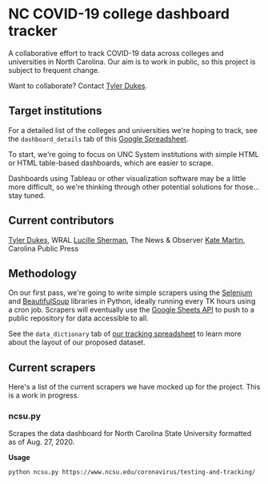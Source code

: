 
# NC COVID-19 college dashboard tracker

A collaborative effort to track COVID-19 data across colleges and universities in North Carolina. Our aim is to work in public, so this project is subject to frequent change.

Want to collaborate? Contact [Tyler Dukes](http://twitter.com/mtdukes).

## Target institutions

For a detailed list of the colleges and universities we're hoping to track, see the `dashboard_details` tab of this [Google Spreadsheet](https://docs.google.com/spreadsheets/d/1Yr1FJcgGgMxFTD8d35LAQHXAuCi4zWTbd5VObVjBFS4/edit?usp=sharing).

To start, we're going to focus on UNC System institutions with simple HTML or HTML table-based dashboards, which are easier to scrape.

Dashboards using Tableau or other visualization software may be a little more difficult, so we're thinking through other potential solutions for those... stay tuned.

## Current contributors
[Tyler Dukes](http://twitter.com/mtdukes), WRAL
[Lucille Sherman](http://twitter.com/_lucysherman), The News & Observer
[Kate Martin](http://twitter.com/katereports), Carolina Public Press

## Methodology
On our first pass, we're going to write simple scrapers using the [Selenium](https://selenium-python.readthedocs.io/) and [BeautifulSoup](https://www.crummy.com/software/BeautifulSoup/bs4/doc/) libraries in Python, ideally running every TK hours using a cron job. Scrapers will eventually use the [Google Sheets API](https://developers.google.com/sheets/api/guides/concepts) to push to a public repository for data accessible to all.

See the `data_dictionary` tab of [our tracking spreadsheet](https://docs.google.com/spreadsheets/d/1Yr1FJcgGgMxFTD8d35LAQHXAuCi4zWTbd5VObVjBFS4/edit?usp=sharing) to learn more about the layout of our proposed dataset.

## Current scrapers

Here's a list of the current scrapers we have mocked up for the project. This is a work in progress.

### ncsu.py
Scrapes the data dashboard for North Carolina State University formatted as of Aug. 27, 2020.

**Usage**

    python ncsu.py https://www.ncsu.edu/coronavirus/testing-and-tracking/
